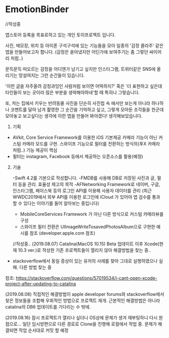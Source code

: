 # EmotionBinder

//작성중


앱스토어 등록을 목표로하고 있는 개인 토이프로젝트 입니다.

사진, 메모장, 위치 등 아이폰 구석구석에 있는 기능들을 모아 일종의 '감정 콜라주' 같은 앱을 만들어보고자 합니다.
(감정은 쏟아냈지만 어딘가에 보여주기는 좀 그렇던 싸이어리 처럼..)

문득문득 떠오르는 감정을 어디엔가 남기고 싶지만 인스타그램, 트위터같은 SNS에 올리기는 망설여지는 그런 순간들이 있습니다.

'이런 글을 자주올려 감정과잉인 사람처럼 보이면 어떡하지?' 혹은 '더 표현하고 싶은데 타인들이 보는 곳이라 많은 부분을 생략해야하네'할 때 특히나 그렇습니다.

또, 저는 집에서 키우는 반려동물 사진을 단순히 사진첩 속 에서만 보는게 아니라 하나하나 코멘트를 달아 남겨 촬영한 그 순간을 기억하고 싶고, 그렇게 모아둔 조각들을
한군데 모아놓고 보고싶다는 생각에 이런 앱을 만들어 봐야겠다! 생각해보았습니다.


1. 기획
  - AVkit, Core Service Framework를 이용한 iOS 기본제공 카메라 기능이 아닌 커스텀 카메라 모드를 구현. 스와이프 기능으로 필터를 전환하는 방식의(푸X 카메라 처럼..) 기능 제공이 핵심
  - 필터는 instagram, Facebook 등에서 제공하는 오픈소스를 활용(예정)
  

2. 기술
   
   -Swift 4.2를 기본으로 작성합니다.
   -FMDB를 사용해 DB로 저장된 사진과 글, 필터 등을 관리. 효율성 제고의 목적
   -AFNetworking Framework로 네이버, 구글, 인스타그램, 페이스북 등의 로그인 API를 이용해 사용자 데이터를 관리
    (최근 WWDC2019에서 외부 API를 이용한 로그인에 iCloud 가 있어야 앱 검수를 통과할 수 있다는 이야기를 들어 알아보는 중입니다)
   - MobileCoreServices Framework 가 아닌 다른 방식으로 커스텀 카메라뷰를 구성
   - 스와이프 필터 전환은 UIImageWriteTosavedPhotosAlbum으로 구현한 예시를 참조 (developer.apple.com 참조)
   
   
   
   //작성중..
(2019.08.07) Catalina(MacOS 10.15) Beta 업데이트 이후 Xcode(현재 10.3 ver.)로 작성한 기존 프로젝트들이 열리지 않아 해결방법을 찾는 중..
- stackoverflow에서 동일 증상이 있는 유저의 사례를 찾아 그대로 실행하였으나 실패. 다른 방법 찾는 중

참조: https://stackoverflow.com/questions/57019534/i-cant-open-xcode-project-after-updating-to-catalina

(2019.08.08) 직접적인 해결방법이 apple developer forums와 stackoverflow에서 찾은 정보들을 조합해 우회적인 방법으로 프로젝트 재개.
근본적인 해결방법은 아니라 catalina의 DB6 업데이트를 기다리는 수 밖에.

(2019.08.16) 잠시 프로젝트가 열리나 싶더니 OS상에 문제가 생겨 재부팅하니 다시 원점으로... 일단 임시방편으로 다른 경로로 Clone을 진행해 로컬에서 작업 중. 문제가 해결되면 작업 순서대로 커밋 할 예정
